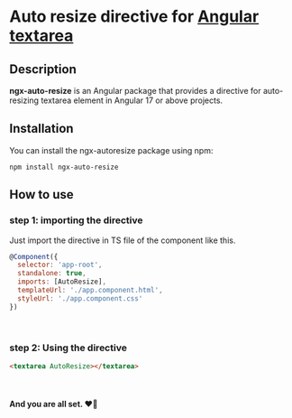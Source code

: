 # Auto resize directive for <u>Angular textarea</u>

## Description

<b>ngx-auto-resize</b> is an Angular package that provides a directive for auto-resizing textarea element in Angular 17 or above projects.

## Installation

You can install the ngx-autoresize package using npm:

```
npm install ngx-auto-resize
```

## How to use

### step 1: importing the directive

Just import the directive in TS file of the component like this.

```javascript
@Component({
  selector: 'app-root',
  standalone: true,
  imports: [AutoResize],
  templateUrl: './app.component.html',
  styleUrl: './app.component.css'
})
```

<br/>

### step 2: Using the directive

```html
<textarea AutoResize></textarea>
```

<br/>

#### And you are all set. ❤️‍🔥

